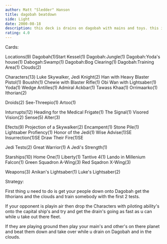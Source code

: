 ```yaml
---
author: Matt "Sledder" Hanson
title: dagobah beatdown
side: Light
date: 2000-08-18
description: this deck is drains on dagobah with mains and toys. this is a first try with this deck so i'd appreciate any help/advice u could give me.
rating: 4.0
---
```

Cards: 

Locations(9)
Dagobah(1)Start
Kessel(1)
Dagobah:Jungle(1)
Dagobah:Yoda's house(1)
Dabogah:Swamp(1)
Dagobah:Bog Clearing(1)
Dagobah:Training Area(1)
Clouds(2)

Characters(13)
Luke Skywalker, Jedi Knight(2)
Han with Heavy Blaster Pistol(1)
Boushh(1)
Chewie with Blaster Rifle(1)
Obi Wan with Lightsaber(1)
Yoda(1)
Wedge Antilles(1)
Admiral Ackbar(1)
Tawass Khaa(1)
Orrimaarko(1)
Ithorian(2)

Droids(2)
See-Threepio(1)
Artoo(1)

Inturrupts(12)
Heading for the Medical Frigate(1)
The Signal(1)
Visored Vision(2)
Sense(5)
Alter(3)

Efects(9)
Projection of a Skywalker(2)
Encampent(1)
Stone Pile(1)
Lightsaber Profiency(1)
Honor of the Jedi(1)
Wise Advise(1)SE
Insurrection(1)SE
Draw Their Fire(1)SE

Jedi Tests(2)
Great Warrior(1)
A Jedi's Strength(1)

Starships(10)
Home One(1)
Liberty(1)
Tantive 4(1)
Lando in Millenium Falcon(1)
Green Squadron A-Wing(3)
Red Sqadron X-Wing(3)

Weapons(3)
Anikan's Lightsaber(1)
Luke's Lightsaber(2)

Strategy: 

First thing u need to do is get your people down onto Dagobah get the Ithorians and the clouds and train somebody with the first 2 tests.

If your opponent is playin air then drop the Characters with piloting ability's onto the capital ship's and try and get the drain's going as fast as u can while u take out there fleet.

If they are playing ground then play your main's and other's on there planet and beat them down and take over while u drain on Dagobah and in the clouds.
